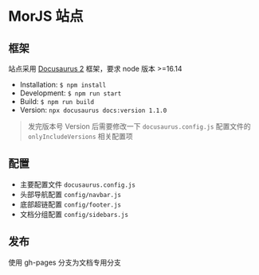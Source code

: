 # MorJS 站点

## 框架

站点采用 [Docusaurus 2](https://docusaurus.io/) 框架，要求 node 版本 >=16.14

- Installation: `$ npm install`
- Development: `$ npm run start`
- Build: `$ npm run build`
- Version: `npx docusaurus docs:version 1.1.0`

> 发完版本号 Version 后需要修改一下 `docusaurus.config.js` 配置文件的 `onlyIncludeVersions` 相关配置项

## 配置

- 主要配置文件 `docusaurus.config.js`
- 头部导航配置 `config/navbar.js`
- 底部超链配置 `config/footer.js`
- 文档分组配置 `config/sidebars.js`

## 发布

使用 gh-pages 分支为文档专用分支
